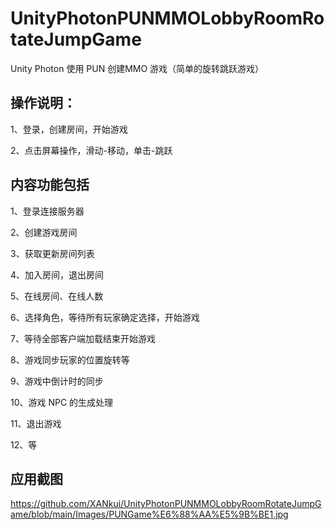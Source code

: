 # UnityPhotonPUNMMOLobbyRoomRotateJumpGame
Unity Photon 使用 PUN 创建MMO 游戏（简单的旋转跳跃游戏）

## 操作说明：

1、登录，创建房间，开始游戏

2、点击屏幕操作，滑动-移动，单击-跳跃

## 内容功能包括

1、登录连接服务器

2、创建游戏房间

3、获取更新房间列表

4、加入房间，退出房间

5、在线房间、在线人数

6、选择角色，等待所有玩家确定选择，开始游戏

7、等待全部客户端加载结束开始游戏

8、游戏同步玩家的位置旋转等

9、游戏中倒计时的同步

10、游戏 NPC 的生成处理

11、退出游戏

12、等

## 应用截图
https://github.com/XANkui/UnityPhotonPUNMMOLobbyRoomRotateJumpGame/blob/main/Images/PUNGame%E6%88%AA%E5%9B%BE1.jpg
